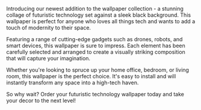 <!--
Write me content for website with wallpaper "A wallpaper featuring a collage of futuristic technology such as drones, robots, and smart devices, set against a black background."
-->

<!--font:Poppins.-->

Introducing our newest addition to the wallpaper collection - a stunning collage of futuristic technology set against a sleek black background. This wallpaper is perfect for anyone who loves all things tech and wants to add a touch of modernity to their space.

Featuring a range of cutting-edge gadgets such as drones, robots, and smart devices, this wallpaper is sure to impress. Each element has been carefully selected and arranged to create a visually striking composition that will capture your imagination.

Whether you're looking to spruce up your home office, bedroom, or living room, this wallpaper is the perfect choice. It's easy to install and will instantly transform any space into a high-tech haven.

So why wait? Order your futuristic technology wallpaper today and take your decor to the next level!
